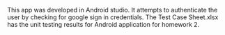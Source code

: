 This app was developed in Android studio. It attempts to authenticate the user by checking for google sign in credentials.
The Test Case Sheet.xlsx has the unit testing results for Android application for homework 2.
